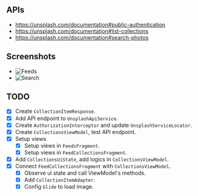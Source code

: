 ## APIs

- https://unsplash.com/documentation#public-authentication
- https://unsplash.com/documentation#list-collections
- https://unsplash.com/documentation#search-photos

## Screenshots

- ![Feeds](./img_search.png)
- ![Search](./img_feed.png)

## TODO

- [x] Create `CollectionItemResponse`.
- [x] Add API endpoint to `UnsplashApiService`.
- [x] Create `AuthorizationInterceptor` and update `UnsplashServiceLocator`.
- [x] Create `CollectionsViewModel`, test API endpoint.
- [x] Setup views
    - [x] Setup views in `FeedsFragment`.
    - [x] Setup views in `FeedCollectionsFragment`.
- [x] Add `CollectionsUiState`, add logics in `CollectionsViewModel`.
- [x] Connect `FeedCollectionsFragment` with `CollectionsViewModel`.
    - [x] Observe ui state and call ViewModel's methods.
    - [x] Add `CollectionItemAdapter`.
    - [x] Config `Glide` to load image.
